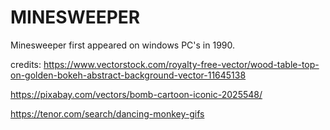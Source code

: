 # MINESWEEPER

Minesweeper first appeared on windows PC's in 1990.






credits:
https://www.vectorstock.com/royalty-free-vector/wood-table-top-on-golden-bokeh-abstract-background-vector-11645138

https://pixabay.com/vectors/bomb-cartoon-iconic-2025548/

https://tenor.com/search/dancing-monkey-gifs